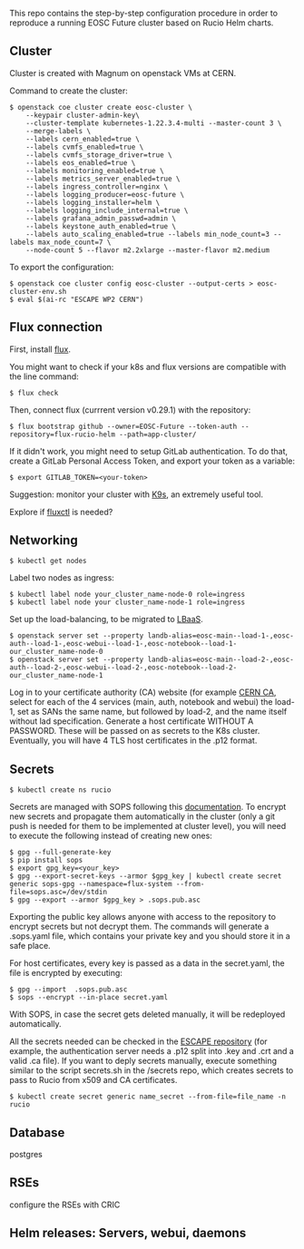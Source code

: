 This repo contains the step-by-step configuration procedure in order to reproduce a running EOSC Future cluster based on Rucio Helm charts. 

## Cluster 
Cluster is created with Magnum on openstack VMs at CERN. 

Command to create the cluster:

```console
$ openstack coe cluster create eosc-cluster \
    --keypair cluster-admin-key\
    --cluster-template kubernetes-1.22.3.4-multi --master-count 3 \
    --merge-labels \
    --labels cern_enabled=true \
    --labels cvmfs_enabled=true \
    --labels cvmfs_storage_driver=true \
    --labels eos_enabled=true \    
    --labels monitoring_enabled=true \
    --labels metrics_server_enabled=true \
    --labels ingress_controller=nginx \
    --labels logging_producer=eosc-future \
    --labels logging_installer=helm \
    --labels logging_include_internal=true \
    --labels grafana_admin_passwd=admin \
    --labels keystone_auth_enabled=true \
    --labels auto_scaling_enabled=true --labels min_node_count=3 --labels max_node_count=7 \
    --node-count 5 --flavor m2.2xlarge --master-flavor m2.medium
 ```
 
To export the configuration: 

```console
$ openstack coe cluster config eosc-cluster --output-certs > eosc-cluster-env.sh
$ eval $(ai-rc "ESCAPE WP2 CERN")
```

## Flux connection

First, install [flux](https://fluxcd.io/docs/installation/).  

You might want to check if your k8s and flux versions are compatible with the line command:

```console
$ flux check
```
Then, connect flux (currrent version v0.29.1) with the repository:

```console
$ flux bootstrap github --owner=EOSC-Future --token-auth --repository=flux-rucio-helm --path=app-cluster/
```
If it didn't work, you might need to setup GitLab authentication. To do that, create a GitLab Personal Access Token, and export your token as a variable:
```console
$ export GITLAB_TOKEN=<your-token>
```
Suggestion: monitor your cluster with [K9s](https://k9scli.io/), an extremely useful tool.  

Explore if [fluxctl](https://fluxcd.io/legacy/flux/references/fluxctl/#installing-fluxctl) is needed?

## Networking
   
```console  
$ kubectl get nodes
```

Label two nodes as ingress:
```console   
$ kubectl label node your_cluster_name-node-0 role=ingress
$ kubectl label node your cluster_name-node-1 role=ingress
```
Set up the load-balancing, to be migrated to [LBaaS](https://clouddocs.web.cern.ch/networking/load_balancing.html). 
```console
$ openstack server set --property landb-alias=eosc-main--load-1-,eosc-auth--load-1-,eosc-webui--load-1-,eosc-notebook--load-1- our_cluster_name-node-0
$ openstack server set --property landb-alias=eosc-main--load-2-,eosc-auth--load-2-,eosc-webui--load-2-,eosc-notebook--load-2- our_cluster_name-node-1
```
Log in to your certificate authority (CA) website (for example [CERN CA](https://ca.cern.ch/ca/host/), select for each of the 4 services (main, auth, notebook and webui) the load-1, set as SANs the same name, but followed by load-2, and the name itself without lad specification. Generate a host certificate WITHOUT A PASSWORD. These will be passed on as secrets to the K8s cluster. Eventually, you will have 4 TLS host certificates in the .p12 format. 
    
## Secrets 
   
```console
$ kubectl create ns rucio
``` 
Secrets are managed with SOPS following this [documentation](https://blog.sldk.de/2021/03/handling-secrets-in-flux-v2-repositories-with-sops/). 
To encrypt new secrets and propagate them automatically in the cluster (only a git push is needed for them to be implemented at cluster level), you will need to execute the following instead of creating new ones:

```console
$ gpg --full-generate-key
$ pip install sops 
$ export gpg_key=<your_key>
$ gpg --export-secret-keys --armor $gpg_key | kubectl create secret generic sops-gpg --namespace=flux-system --from-file=sops.asc=/dev/stdin
$ gpg --export --armor $gpg_key > .sops.pub.asc
```
Exporting the public key allows anyone with access to the repository to encrypt secrets but not decrypt them. The commands will generate a .sops.yaml file, which contains your private key and you should store it in a safe place. 

For host certificates, every key is passed as a data in the secret.yaml, the file is encrypted by executing:

```console
$ gpg --import  .sops.pub.asc
$ sops --encrypt --in-place secret.yaml
```
With SOPS, in case the secret gets deleted manually, it will be redeployed automatically. 

All the secrets needed can be checked in the [ESCAPE repository](https://gitlab.cern.ch/escape-wp2/ew2c-kubernetes-cluster-configuration) (for example, the authentication server needs a .p12 split into .key and .crt and a valid .ca file). 
If you want to deply secrets manually, execute something similar to the script secrets.sh in the /secrets repo, which creates secrets to pass to Rucio from x509 and CA certificates. 

```console
$ kubectl create secret generic name_secret --from-file=file_name -n rucio
```
## Database
postgres

## RSEs
configure the RSEs with CRIC

## Helm releases: Servers, webui, daemons